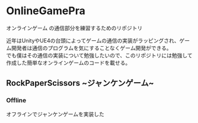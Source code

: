 # OnlineGamePra
オンラインゲーム の通信部分を練習するためのリポジトリ

近年はUnityやUE4の台頭によってゲームの通信の実装がラッピングされ、ゲーム開発者は通信のプログラムを気にすることなくゲーム開発ができる。<br>
でも僕はその通信の実装について勉強したいので、このリポジトリには勉強して作成した簡単なオンラインゲームのコードを載せる。

## RockPaperScissors ~ジャンケンゲーム~<br>
### Offline<br>
オフラインでジャンケンゲームを実装した<br>
